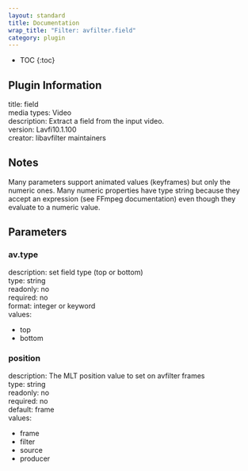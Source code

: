```yaml
---
layout: standard
title: Documentation
wrap_title: "Filter: avfilter.field"
category: plugin
---
```

* TOC
{:toc}

## Plugin Information

title: field  
media types:
Video  
description: Extract a field from the input video.  
version: Lavfi10.1.100  
creator: libavfilter maintainers  

## Notes

Many parameters support animated values (keyframes) but only the numeric ones. Many numeric properties have type string because they accept an expression (see FFmpeg documentation) even though they evaluate to a numeric value.

## Parameters

### av.type

  
description:
set field type (top or bottom)  
type: string  
readonly: no  
required: no  
format: integer or keyword  
values:  

* top
* bottom

### position

  
description:
The MLT position value to set on avfilter frames  
type: string  
readonly: no  
required: no  
default: frame  
values:  

* frame
* filter
* source
* producer

